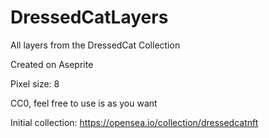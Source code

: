 # DressedCatLayers
All layers from the DressedCat Collection

Created on Aseprite

Pixel size: 8

CC0, feel free to use is as you want

Initial collection: https://opensea.io/collection/dressedcatnft
